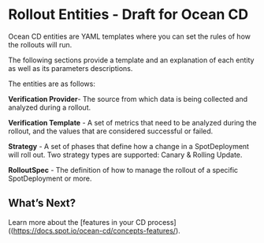 # Rollout Entities - Draft for Ocean CD

Ocean CD entities are YAML templates where you can set the rules of how the rollouts will run.  

The following sections provide a template and an explanation of each entity as well as its parameters descriptions.  

The entities are as follows:   

**Verification Provider**- The source from which data is being collected and analyzed during a rollout.

**Verification Template** - A set of metrics that need to be analyzed during the rollout, and the values that are considered successful or failed.

**Strategy** - A set of phases that define how a change in a SpotDeployment will roll out. Two strategy types are supported: Canary & Rolling Update.  

**RolloutSpec** - The definition of how to manage the rollout of a specific SpotDeployment or more.

## What’s Next?

Learn more about the [features in your CD process]((https://docs.spot.io/ocean-cd/concepts-features/).
